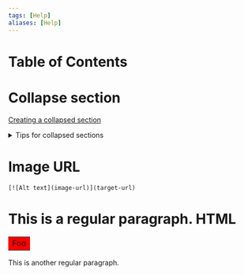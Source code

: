 ```yaml
---
tags: [Help]
aliases: [Help]
---
```


# Table of Contents

# Collapse section
[Creating a collapsed section](https://docs.github.com/en/get-started/writing-on-github/working-with-advanced-formatting/organizing-information-with-collapsed-sections)

<details>

<summary>Tips for collapsed sections</summary>

### You can add a header

You can add text within a collapsed section.

You can add an image or a code block, too.

```ruby
   puts "Hello World"
```

</details>


# Image URL
```
[![Alt text](image-url)](target-url)
```

# This is a regular paragraph. HTML

<table>
    <tr>
        <td style="background-color: red;">Foo</td>
    </tr>
</table>


This is another regular paragraph.
